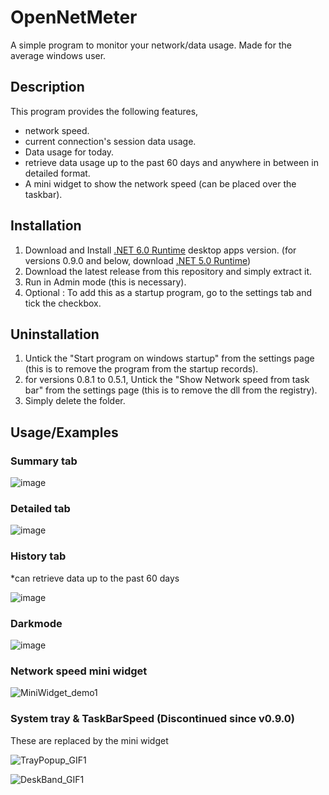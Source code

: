 
# OpenNetMeter

A simple program to monitor your network/data usage. Made for the average windows user.

## Description

This program provides the following features,

- network speed.
- current connection's session data usage.
- Data usage for today.
- retrieve data usage up to the past 60 days and anywhere in between in detailed format.
- A mini widget to show the network speed (can be placed over the taskbar). 

## Installation

1. Download and Install [.NET 6.0 Runtime](https://dotnet.microsoft.com/en-us/download/dotnet/6.0/runtime) desktop apps version. (for versions 0.9.0 and below, download [.NET 5.0 Runtime](https://dotnet.microsoft.com/en-us/download/dotnet/5.0/runtime))
2. Download the latest release from this repository and simply extract it.
3. Run in Admin mode (this is necessary).
4. Optional : To add this as a startup program, go to the settings tab and tick the checkbox.

## Uninstallation

1. Untick the "Start program on windows startup" from the settings page (this is to remove the program from the startup records).
2. for versions 0.8.1 to 0.5.1, Untick the "Show Network speed from task bar" from the settings page  (this is to remove the dll from the registry).
3. Simply delete the folder.
    
## Usage/Examples

### Summary tab

![image](https://user-images.githubusercontent.com/27722888/177024162-66ada1ab-05a8-4cea-9903-68eb0abad834.png)

### Detailed tab

![image](https://user-images.githubusercontent.com/27722888/177024175-952117c6-804e-492d-b5ab-073c766d0bca.png)

### History tab

*can retrieve data up to the past 60 days

![image](https://user-images.githubusercontent.com/27722888/177024251-003625cf-412e-49a8-aff5-e556ea15e80d.png)

### Darkmode

![image](https://user-images.githubusercontent.com/27722888/177024169-137f804d-a3f6-4cb3-8c9a-6e068357fe2c.png)

### Network speed mini widget

![MiniWidget_demo1](https://user-images.githubusercontent.com/27722888/168587020-10bb15cc-7176-4d46-a4e9-8fdaf380bbe5.gif)

### System tray & TaskBarSpeed (Discontinued since v0.9.0)

These are replaced by the mini widget

![TrayPopup_GIF1](https://user-images.githubusercontent.com/27722888/151661088-71349a72-f687-48be-ad33-805f7bf6771d.gif)

![DeskBand_GIF1](https://user-images.githubusercontent.com/27722888/153745070-669027d8-56eb-4982-b009-1be23e5b5d51.gif)
